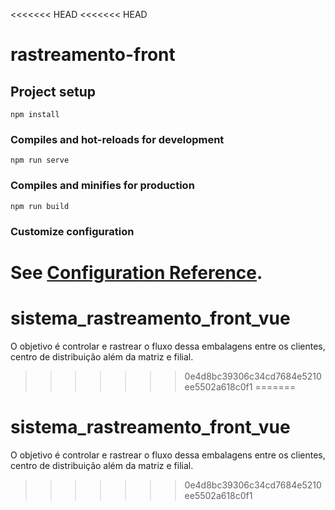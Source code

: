<<<<<<< HEAD
<<<<<<< HEAD
# rastreamento-front

## Project setup
```
npm install
```

### Compiles and hot-reloads for development
```
npm run serve
```

### Compiles and minifies for production
```
npm run build
```

### Customize configuration
See [Configuration Reference](https://cli.vuejs.org/config/).
=======
# sistema_rastreamento_front_vue
O objetivo é controlar e rastrear o fluxo dessa embalagens entre os clientes, centro de distribuição além da matriz e filial.
>>>>>>> 0e4d8bc39306c34cd7684e5210ee5502a618c0f1
=======
# sistema_rastreamento_front_vue
O objetivo é controlar e rastrear o fluxo dessa embalagens entre os clientes, centro de distribuição além da matriz e filial.
>>>>>>> 0e4d8bc39306c34cd7684e5210ee5502a618c0f1
